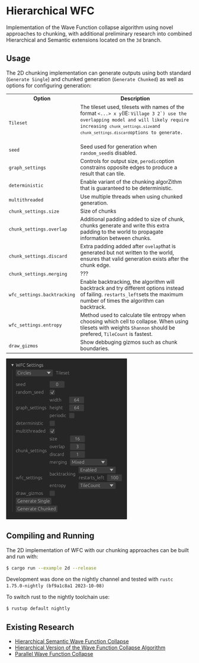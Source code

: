# Hierarchical WFC

Implementation of the Wave Function collapse algorithm using novel approaches to chunking, with additional preliminary research into combined Hierarchical and Semantic extensions located on the `3d` branch.

## Usage

The 2D chunking implementation can generate outputs using both standard (`Generate Single`) and chunked generation (`Generate Chunked`) as well as options for configuring generation:

<table >
  <th>Option</th>
  <th>Description</th>

  <tr> 
    <td><code>Tileset</code></td>  
    <td> 
      The tileset used, tilesets with names of the format <code><...> x y</code>(IE: <code>Village 3 2`) use the overlapping model and will likely require increasing <code>chunk_settings.size</code>and <code>chunk_settings.discard</code>options to generate.
    </td> 
  </tr>
  <tr> 
    <td><code>seed</code></td> 
    <td> 
      Seed used for generation when <code>random_seed</code>is disabled.
    </td> 
  </tr>   
  <tr>
    <td><code>graph_settings</code></td> 
    <td>
      Controls for output size, <code>perodic</code>option constrains opposite edges to produce a result that can tile.
    </td>
  </tr>
  <tr>
    <td><code>deterministic</code></td> 
    <td>
      Enable variant of the chunking algorZithm that is guaranteed to be deterministic.
    </td>
  </tr>
  <tr>
    <td><code>multithreaded</code></td> 
    <td>
      Use multiple threads when using chunked generation.
    </td>
  </tr>
  <tr>
    <td><code>chunk_settings.size</code></td> 
    <td> 
      Size of chunks
    </td>
  </tr>
  <tr>
    <td><code>chunk_settings.overlap</code></td> 
    <td>
    Additional padding added to size of chunk, chunks generate and write this extra padding to the world to propagate information between chunks.
    </td>
  </tr>
  <tr>
    <td><code>chunk_settings.discard</code></td> 
    <td> 
      Extra padding added after <code>ovelap</code>that is generated but not written to the world, ensures that valid generation exists after the chunk edge.
    </td>
  </tr>
  <tr>
    <td><code>chunk_settings.merging</code></td> 
    <td>
      ???
    </td>
  </tr>
    <tr>
    <td><code>wfc_settings.backtracking</code></td> 
    <td>
      Enable backtracking, the algorithm will backtrack and try different options instead of failing. <code>restarts_left</code>sets the maximum number of times the algorithm can backtrack. 
    </td>
  </tr>
  </tr>
    <tr>
    <td><code>wfc_settings.entropy</code></td> 
    <td>
      Method used to calculate tile entropy when choosing which cell to collapse. When using tilesets with weights <code>Shannon</code> should be prefered, <code>TileCount</code> is fastest.
    </td>
  </tr>
  </tr>
    <tr>
    <td><code>draw_gizmos</code></td> 
    <td>
      Show debbuging gizmos such as chunk boundaries. 
    </td>
  </tr>
</table>

![Alt text](image.png)

## Compiling and Running

The 2D implementation of WFC with our chunking approaches can be built and run with:

```bash
$ cargo run --example 2d --release
```

Development was done on the nightly channel and tested with `rustc 1.75.0-nightly (bf9a1c8a1 2023-10-08)`

To switch rust to the nightly toolchain use:

```bash
$ rustup default nightly
```

## Existing Research

- [Hierarchical Semantic Wave Function Collapse](https://dl.acm.org/doi/pdf/10.1145/3582437.3587209)
- [Hierarchical Version of the Wave Function Collapse Algorithm](https://dspace.cuni.cz/handle/20.500.11956/181572)
- [Parallel Wave Function Collapse](https://amylh.github.io/WaveCollapseGen/texts/wfc-report.pdf)
